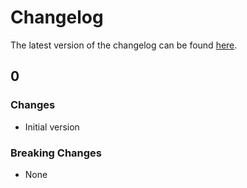 # Changelog

The latest version of the changelog can be found [here](/Azure/bicep-registry-modules/blob/main/avm/ptn/policy-insights/remediation/CHANGELOG.md).

## 0

### Changes

- Initial version

### Breaking Changes

- None
